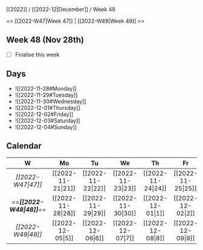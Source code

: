 [[2022]] / [[2022-12|December]] / Week 48

<< [[2022-W47|Week 47]] | [[2022-W49|Week 49]] >>︎

## Week 48 (Nov 28th)
- [ ] Finalise this week


## Days
- ![[2022-11-28#Monday]]
- ![[2022-11-29#Tuesday]]
- ![[2022-11-30#Wednesday]]
- ![[2022-12-01#Thursday]]
- ![[2022-12-02#Friday]]
- ![[2022-12-03#Saturday]]
- ![[2022-12-04#Sunday]]

## Calendar
| W  | Mo | Tu | We | Th | Fr | Sa | Su |
|:--:|:--:|:--:|:--:|:--:|:--:|:--:|:--:|
| *[[2022-W47\|47]]* | [[2022-11-21\|21]] | [[2022-11-22\|22]] | [[2022-11-23\|23]] | [[2022-11-24\|24]] | [[2022-11-25\|25]] | [[2022-11-26\|26]] | [[2022-11-27\|27]] |
| ==***[[2022-W48\|48]]***== | [[2022-11-28\|28]] | [[2022-11-29\|29]] | [[2022-11-30\|30]] | [[2022-12-01\|1]]  | [[2022-12-02\|2]]  | [[2022-12-03\|3]]  | [[2022-12-04\|4]]  |
| *[[2022-W49\|49]]* | [[2022-12-05\|5]]  | [[2022-12-06\|6]]  | [[2022-12-07\|7]]  | [[2022-12-08\|8]]  | [[2022-12-09\|9]]  | [[2022-12-10\|10]] | [[2022-12-11\|11]] |
